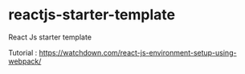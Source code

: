 # reactjs-starter-template
React Js starter template

Tutorial : https://watchdown.com/react-js-environment-setup-using-webpack/
